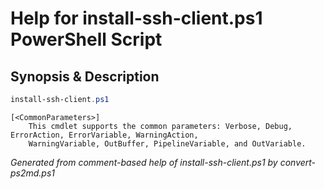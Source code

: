 # Help for install-ssh-client.ps1 PowerShell Script

## Synopsis & Description
```powershell
install-ssh-client.ps1 

```

```
[<CommonParameters>]
    This cmdlet supports the common parameters: Verbose, Debug, ErrorAction, ErrorVariable, WarningAction, 
    WarningVariable, OutBuffer, PipelineVariable, and OutVariable.
```

*Generated from comment-based help of install-ssh-client.ps1 by convert-ps2md.ps1*
